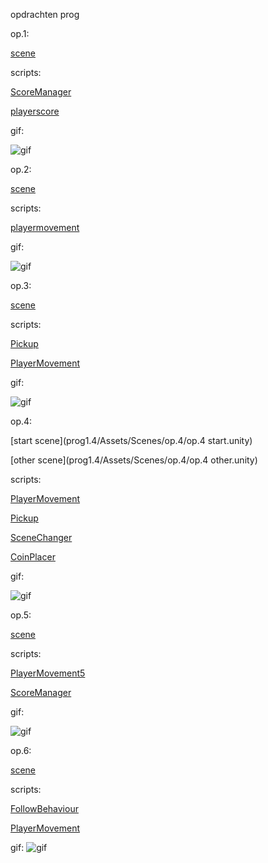 opdrachten prog

op.1:

[scene](prog1.4/Assets/Scenes/op.1.unity)

scripts:

[ScoreManager](prog1.4/Assets/scripts/ScoreManager.cs)

[playerscore](prog1.4/Assets/scripts/PlayerScore.cs)

gif:

![gif](https://github.com/user-attachments/assets/24e77102-528c-40e0-8aa5-108bcb7ce69b)


op.2:

[scene](prog1.4/Assets/Scenes/op.2.unity)

scripts:

[playermovement](prog1.4/Assets/scripts/PlayerMovement.cs)

gif:

![gif](https://github.com/user-attachments/assets/1713059a-6834-42dc-80ec-57dea8956478)


op.3:

[scene](prog1.4/Assets/Scenes/op.3.unity)

scripts:

[Pickup](prog1.4/Assets/scripts/Pickup.cs)

[PlayerMovement](prog1.4/Assets/scripts/PlayerMovement.cs)

gif:

![gif](https://github.com/user-attachments/assets/ac038481-2824-46b0-833c-9ea8db9a8f55)


op.4:

[start scene](prog1.4/Assets/Scenes/op.4/op.4 start.unity)

[other scene](prog1.4/Assets/Scenes/op.4/op.4 other.unity)

scripts:

[PlayerMovement](prog1.4/Assets/scripts/PlayerMovement.cs)

[Pickup](prog1.4/Assets/scripts/Pickup.cs)

[SceneChanger](prog1.4/Assets/scripts/SceneChanger.cs)

[CoinPlacer](prog1.4/Assets/scripts/CoinPlacer.cs)

gif:

![gif](https://github.com/user-attachments/assets/daee0504-b572-4a35-8acb-04364c59d8ea)



op.5:

[scene](prog1.4/Assets/Scenes/op.5.unity)

scripts:

[PlayerMovement5](prog1.4/Assets/scripts/PlayerMovement5.cs)

[ScoreManager](prog1.4/Assets/scripts/ScoreManager.cs)

gif:

![gif](https://github.com/user-attachments/assets/0091afda-1ff6-4e61-8f66-079613cf46e7)



op.6:

[scene](prog1.4/Assets/Scenes/op.6.unity)

scripts:

[FollowBehaviour](prog1.4/Assets/scripts/FollowBehaviour.cs)

[PlayerMovement](prog1.4/Assets/scripts/PlayerMovement.cs)

gif:
![gif](https://github.com/user-attachments/assets/ccaee413-2c9a-4805-b516-71ee92734836)
